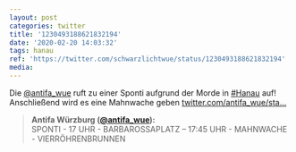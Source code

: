 ```yaml
---
layout: post
categories: twitter
title: '1230493188621832194'
date: '2020-02-20 14:03:32'
tags: hanau
ref: 'https://twitter.com/schwarzlichtwue/status/1230493188621832194'
media:
---
```

Die [@antifa_wue](https://twitter.com/antifa_wue) ruft zu einer Sponti aufgrund der Morde in [#Hanau](/t/hanau) auf! Anschließend wird es eine Mahnwache geben [twitter.com/antifa_wue/sta…](https://twitter.com/antifa_wue/status/1230492574970007552) 


> <b>Antifa Würzburg ([@antifa_wue](https://twitter.com/antifa_wue)):</b>  
>SPONTI  - 17 UHR  - BARBAROSSAPLATZ    –   17:45 UHR  - MAHNWACHE - VIERRÖHRENBRUNNEN   
>  
>  


